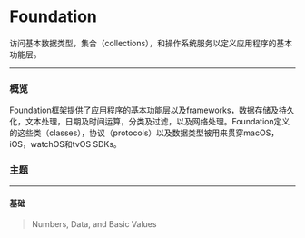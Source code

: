 # Foundation
访问基本数据类型，集合（collections），和操作系统服务以定义应用程序的基本功能层。
***
### 概览
Foundation框架提供了应用程序的基本功能层以及frameworks，数据存储及持久化，文本处理，日期及时间运算，分类及过滤，以及网络处理。Foundation定义的这些类（classes），协议（protocols）以及数据类型被用来贯穿macOS，iOS，watchOS和tvOS SDKs。

### 主题
***
#### 基础

> Numbers, Data, and Basic Values
    